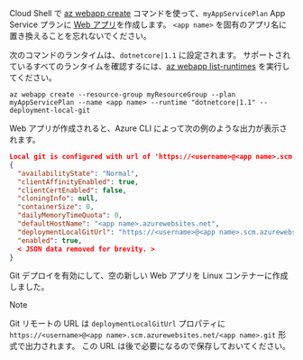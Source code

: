 Cloud Shell で [az webapp create](/cli/azure/webapp#create) コマンドを使って、`myAppServicePlan` App Service プランに [Web アプリ](../articles/app-service/containers/app-service-linux-intro.md)を作成します。 `<app name>` を固有のアプリ名に置き換えることを忘れないでください。

次のコマンドのランタイムは、`dotnetcore|1.1` に設定されます。 サポートされているすべてのランタイムを確認するには、[az webapp list-runtimes](/cli/azure/webapp#list-runtimes) を実行してください。 

```azurecli-interactive
az webapp create --resource-group myResourceGroup --plan myAppServicePlan --name <app name> --runtime "dotnetcore|1.1" --deployment-local-git
```

Web アプリが作成されると、Azure CLI によって次の例のような出力が表示されます。

```json
Local git is configured with url of 'https://<username>@<app name>.scm.azurewebsites.net/<app name>.git'
{
  "availabilityState": "Normal",
  "clientAffinityEnabled": true,
  "clientCertEnabled": false,
  "cloningInfo": null,
  "containerSize": 0,
  "dailyMemoryTimeQuota": 0,
  "defaultHostName": "<app name>.azurewebsites.net",
  "deploymentLocalGitUrl": "https://<username>@<app name>.scm.azurewebsites.net/<app name>.git",
  "enabled": true,
  < JSON data removed for brevity. >
}
```

Git デプロイを有効にして、空の新しい Web アプリを Linux コンテナーに作成しました。

> [!NOTE]
> Git リモートの URL は `deploymentLocalGitUrl` プロパティに `https://<username>@<app name>.scm.azurewebsites.net/<app name>.git` 形式で出力されます。 この URL は後で必要になるので保存しておいてください。
>
